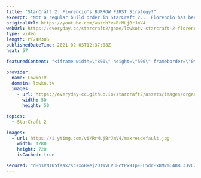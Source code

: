 ```yaml
---
title: "StarCraft 2: Florencio's BURROW FIRST Strategy!"
excerpt: "Not a regular build order in StarCraft 2... Florencio has been playing Zerg recently and decided in this game to go \"Burrow\" as his first upgrade.  Support my work on Patreon: http://www.patreon.com/lowkotv Become a YouTube member: https://lowko.tv/join  My second channel: http://lowko.tv/morelowko Lowko"
originalUrl: https://youtube.com/watch?v=RrMLjBrJmV4
webUrl: https://everyday.cc/starcraft2/game/lowkotv-starcraft-2-florencios-burrow-first-strategy/
type: video
length: PT24M30S
publishedDateTime: 2021-02-03T12:37:08Z
heat: 57

featuredContent: "<iframe width=\"800\" height=\"500\" frameborder=\"0\" src=\"https://www.youtube.com/embed/RrMLjBrJmV4\" allow=\"accelerometer; autoplay; encrypted-media; gyroscope; picture-in-picture\" allowfullscreen></iframe>"

provider:
  name: LowkoTV
  domain: lowko.tv
  images:
    - url: https://everyday-cc.github.io/starcraft2/assets/images/organizations/lowko.tv-50x50.jpg
      width: 50
      height: 50

topics:
  - StarCraft 2

images:
  - url: https://i.ytimg.com/vi/RrMLjBrJmV4/maxresdefault.jpg
    width: 1280
    height: 720
    isCached: true

secured: "dBbsVNIU5fKakZsc+xoB+ej2UIWvLV3EctPx91pEELSdrPx8M2mC4B8L3JvC2AQLZXHPNDr4V72wtFWGcjzumm+LQilyiQ6Sb/fM4he2ZguFL8d1ICk5vn+3jaHmGtb8A1yta1Iians4k8bZTqk8M0qClWJxKdLM5XzCUQB7agce7rEkq2ta8/Nh/iqmQoiDHtu8x+jqvTEiBZtuDL6qULG2iUfatXRTZCwLYEP37lk6oKQ1LqQ389zaOMFfBbqUk30W87+giXqP0epCtTBqn5sh5aScjsVyhKIBwBvSAaEE79LI3pE0XNEb76ULZ+9owhZj4P/ubkYAGoKHEtbiceXiB5p4mDhdWk5KzxRAsqt+4DPDr2yFBOyiyNdaZRtSvdBrqNA/JANH3CwS3YZAYYhX9w8O+vmJ6l6gQBmrQO8=;tfJVCArsWoLPltUSOpyVuw=="
---
```


